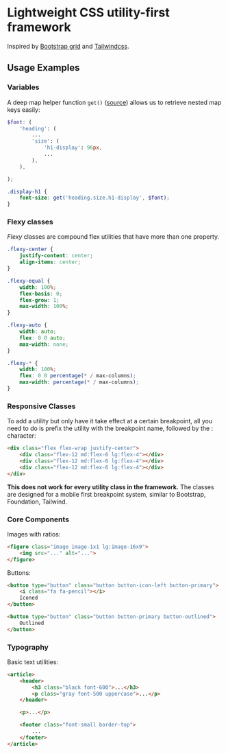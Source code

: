 # Lightweight CSS utility-first framework

Inspired by [Bootstrap grid](https://github.com/twbs/bootstrap) and
[Tailwindcss](https://github.com/tailwindcss/tailwindcss).

## Usage Examples


### Variables

A deep map helper function `get()` ([source](https://itnext.io/advanced-use-of-sass-maps-bd5a47ca0d1a))
allows us to retrieve nested map keys easily:
```scss
$font: (
    'heading': (
        ...
        'size': (
            'h1-display': 96px,
            ...
        ),
    ),

);

.display-h1 {
    font-size: get('heading.size.h1-display', $font);
}
```


### Flexy classes

*Flexy* classes are compound flex utilities that have more than one property.
```scss
.flexy-center {
    justify-content: center;
    align-items: center;
}

.flexy-equal {
    width: 100%;
    flex-basis: 0;
    flex-grow: 1;
    max-width: 100%;
}

.flexy-auto {
    width: auto;
    flex: 0 0 auto;
    max-width: none;
}

.flexy-* {
    width: 100%;
    flex: 0 0 percentage(* / max-columns);
    max-width: percentage(* / max-columns);
}
```


### Responsive Classes

To add a utility but only have it take effect at a certain breakpoint, all you
need to do is prefix the utility with the breakpoint name, followed by
the : character:
```html
<div class="flex flex-wrap justify-center">
    <div class="flex-12 md:flex-6 lg:flex-4"></div>
    <div class="flex-12 md:flex-6 lg:flex-4"></div>
    <div class="flex-12 md:flex-6 lg:flex-4"></div>
</div>
```
**This does not work for every utility class in the framework.**
The classes are designed for a mobile first breakpoint system, similar to
Bootstrap, Foundation, Tailwind.


### Core Components

Images with ratios:
```html
<figure class="image image-1x1 lg:image-16x9">
    <img src="..." alt="...">
</figure>
```

Buttons:
```html
<button type="button" class="button button-icon-left button-primary">
    <i class="fa fa-pencil"></i>
    Iconed
</button>

<button type="button" class="button button-primary button-outlined">
    Outlined
</button>
```


### Typography

Basic text utilities:
```html
<article>
    <header>
        <h3 class="black font-600">...</h3>
        <p class="gray font-500 uppercase">...</p>
    </header>

    <p>...</p>

    <footer class="font-small border-top">
        ...
    </footer>
</article>
```
